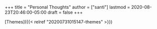 +++
title = "Personal Thoughts"
author = ["santi"]
lastmod = 2020-08-23T20:46:00-05:00
draft = false
+++

[Themes]({{< relref "20200731015147-themes" >}})

